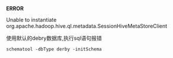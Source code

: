 **ERROR**

Unable to instantiate org.apache.hadoop.hive.ql.metadata.SessionHiveMetaStoreClient

使用默认的debry数据库,执行sql语句报错

```
schematool -dbType derby -initSchema
```

